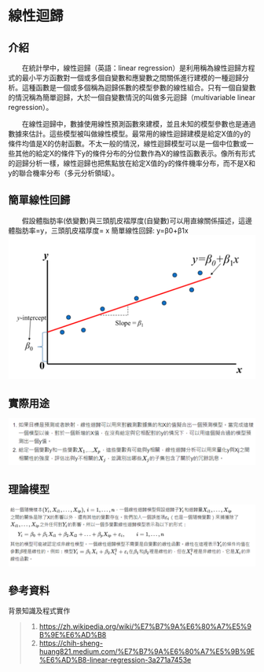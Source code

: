 # 線性迴歸
## 介紹
&emsp;&emsp;在統計學中，線性迴歸（英語：linear regression）是利用稱為線性迴歸方程式的最小平方函數對一個或多個自變數和應變數之間關係進行建模的一種迴歸分析。這種函數是一個或多個稱為迴歸係數的模型參數的線性組合。只有一個自變數的情況稱為簡單迴歸，大於一個自變數情況的叫做多元迴歸（multivariable linear regression）。

&emsp;&emsp;在線性迴歸中，數據使用線性預測函數來建模，並且未知的模型參數也是通過數據來估計。這些模型被叫做線性模型。最常用的線性迴歸建模是給定X值的y的條件均值是X的仿射函數。不太一般的情況，線性迴歸模型可以是一個中位數或一些其他的給定X的條件下y的條件分布的分位數作為X的線性函數表示。像所有形式的迴歸分析一樣，線性迴歸也把焦點放在給定X值的y的條件機率分布，而不是X和y的聯合機率分布（多元分析領域）。

## 簡單線性回歸
&emsp;&emsp;假設體脂肪率(依變數)與三頭肌皮褶厚度(自變數)可以用直線關係描述，這邊體脂肪率=y，三頭肌皮褶厚度= x
簡單線性回歸: y=β0+β1x
![linear-programing](https://github.com/chenimim/ai110b/blob/master/170.png)
## 實際用途
![linear-programing](https://github.com/chenimim/ai110b/blob/master/150.png)
## 理論模型
![linear-programing](https://github.com/chenimim/ai110b/blob/master/160.png)

## 參考資料
背景知識及程式實作
>1. https://zh.wikipedia.org/wiki/%E7%B7%9A%E6%80%A7%E5%9B%9E%E6%AD%B8
>2. https://chih-sheng-huang821.medium.com/%E7%B7%9A%E6%80%A7%E5%9B%9E%E6%AD%B8-linear-regression-3a271a7453e
